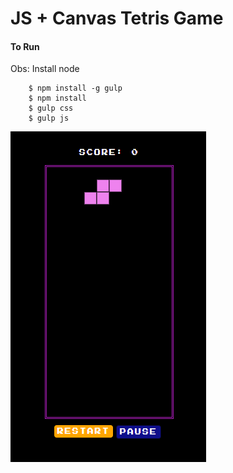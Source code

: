 # JS + Canvas Tetris Game

#### To Run

Obs: Install node

```
    $ npm install -g gulp
    $ npm install
    $ gulp css
    $ gulp js
```

![alt text](https://github.com/laisfrigerio/js-tetris-game/blob/pause/public/images/branch/pause.png "Game screenshot")
